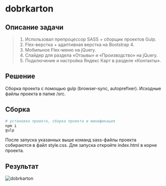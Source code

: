 # dobrkarton
## Описание задачи

> 1) Использовал препроцессор SASS + сборщик проектов Gulp.
> 2) Flex-верстка + адаптивная верстка на Bootstrap 4.
> 3) Мобильное Flex-меню на jQuery.
> 4) Слайдер для раздела «Отзывы» и «Производство» на jQuery.
> 5) Подключение и настройка Яндекс Карт в разделе «Контакты».

## Решение

Сборка проекта с помощью gulp (browser-sync, autoprefixer).
Исходные файлы проекта в папке /src.

## Сборка

``` bash
# установка проекта, сборка проекта и минификация
npm i
gulp
```

После запуска указанных выше команд sass-файлы проекта собираются в файл style.css. 
Для запуска откройте index.html в корне проекта.

## Результат

![dobrkarton](https://user-images.githubusercontent.com/35951053/85413086-05b78080-b573-11ea-8939-0a88e953aa00.png)
